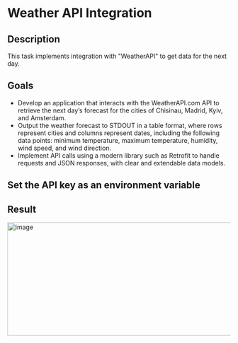 # Weather API Integration
##  Description

This task implements integration with "WeatherAPI" to get data for the next day.

##  Goals

- Develop an application that interacts with the WeatherAPI.com API to retrieve the next day’s forecast for the cities of Chisinau, Madrid, Kyiv, and Amsterdam.
- Output the weather forecast to STDOUT in a table format, where rows represent cities and columns represent dates, including the following data points: minimum temperature, maximum temperature, humidity, wind speed, and wind direction.
- Implement API calls using a modern library such as Retrofit to handle requests and JSON responses, with clear and extendable data models.

## Set the API key as an environment variable

## Result

<img width="741" height="256" alt="image" src="https://github.com/user-attachments/assets/3844ea5b-d49b-45c6-bbcb-25c6f066997f" />
